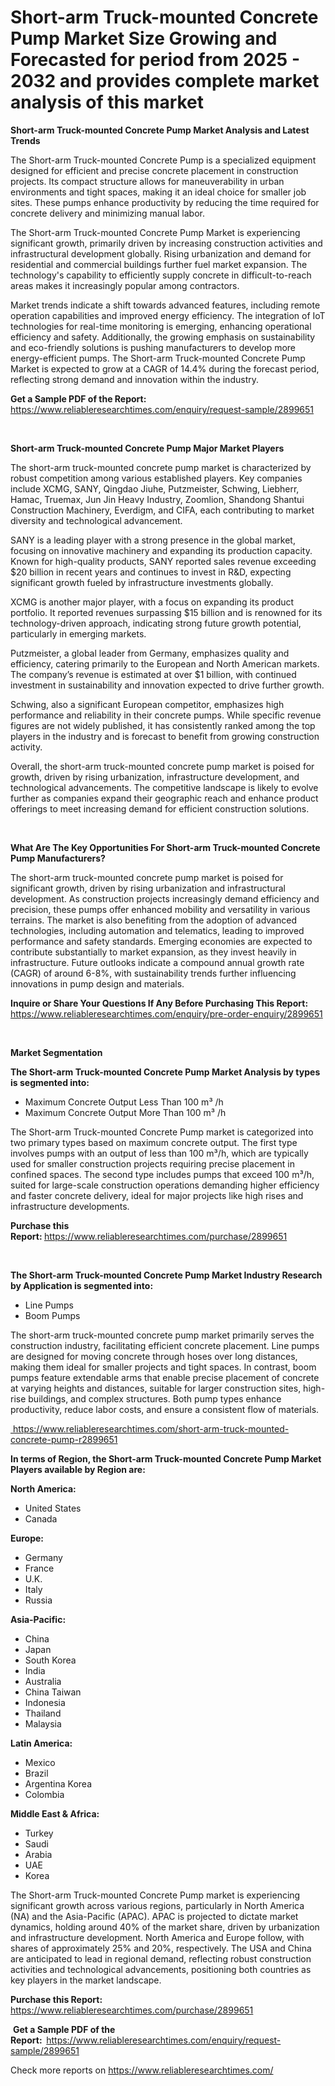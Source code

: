 <p><h1>Short-arm Truck-mounted Concrete Pump Market Size Growing and Forecasted for period from 2025 - 2032 and provides complete market analysis of this market</h1></p><p><strong>Short-arm Truck-mounted Concrete Pump Market Analysis and Latest Trends</strong></p>
<p><p>The Short-arm Truck-mounted Concrete Pump is a specialized equipment designed for efficient and precise concrete placement in construction projects. Its compact structure allows for maneuverability in urban environments and tight spaces, making it an ideal choice for smaller job sites. These pumps enhance productivity by reducing the time required for concrete delivery and minimizing manual labor.</p><p>The Short-arm Truck-mounted Concrete Pump Market is experiencing significant growth, primarily driven by increasing construction activities and infrastructural development globally. Rising urbanization and demand for residential and commercial buildings further fuel market expansion. The technology's capability to efficiently supply concrete in difficult-to-reach areas makes it increasingly popular among contractors.</p><p>Market trends indicate a shift towards advanced features, including remote operation capabilities and improved energy efficiency. The integration of IoT technologies for real-time monitoring is emerging, enhancing operational efficiency and safety. Additionally, the growing emphasis on sustainability and eco-friendly solutions is pushing manufacturers to develop more energy-efficient pumps. The Short-arm Truck-mounted Concrete Pump Market is expected to grow at a CAGR of 14.4% during the forecast period, reflecting strong demand and innovation within the industry.</p></p>
<p><strong>Get a Sample PDF of the Report:&nbsp;</strong> <a href="https://www.reliableresearchtimes.com/enquiry/request-sample/2899651?utm_campaign=3267&utm_medium=2&utm_source=Github&utm_content=ia&utm_term=16032025&utm_id=short-arm-truck-mounted-concrete-pump">https://www.reliableresearchtimes.com/enquiry/request-sample/2899651</a></p>
<p>&nbsp;</p>
<p><strong>Short-arm Truck-mounted Concrete Pump Major Market Players</strong></p>
<p><p>The short-arm truck-mounted concrete pump market is characterized by robust competition among various established players. Key companies include XCMG, SANY, Qingdao Jiuhe, Putzmeister, Schwing, Liebherr, Hamac, Truemax, Jun Jin Heavy Industry, Zoomlion, Shandong Shantui Construction Machinery, Everdigm, and CIFA, each contributing to market diversity and technological advancement.</p><p>SANY is a leading player with a strong presence in the global market, focusing on innovative machinery and expanding its production capacity. Known for high-quality products, SANY reported sales revenue exceeding $20 billion in recent years and continues to invest in R&D, expecting significant growth fueled by infrastructure investments globally.</p><p>XCMG is another major player, with a focus on expanding its product portfolio. It reported revenues surpassing $15 billion and is renowned for its technology-driven approach, indicating strong future growth potential, particularly in emerging markets.</p><p>Putzmeister, a global leader from Germany, emphasizes quality and efficiency, catering primarily to the European and North American markets. The company’s revenue is estimated at over $1 billion, with continued investment in sustainability and innovation expected to drive further growth.</p><p>Schwing, also a significant European competitor, emphasizes high performance and reliability in their concrete pumps. While specific revenue figures are not widely published, it has consistently ranked among the top players in the industry and is forecast to benefit from growing construction activity.</p><p>Overall, the short-arm truck-mounted concrete pump market is poised for growth, driven by rising urbanization, infrastructure development, and technological advancements. The competitive landscape is likely to evolve further as companies expand their geographic reach and enhance product offerings to meet increasing demand for efficient construction solutions.</p></p>
<p>&nbsp;</p>
<p><strong>What Are The Key Opportunities For Short-arm Truck-mounted Concrete Pump Manufacturers?</strong></p>
<p><p>The short-arm truck-mounted concrete pump market is poised for significant growth, driven by rising urbanization and infrastructural development. As construction projects increasingly demand efficiency and precision, these pumps offer enhanced mobility and versatility in various terrains. The market is also benefiting from the adoption of advanced technologies, including automation and telematics, leading to improved performance and safety standards. Emerging economies are expected to contribute substantially to market expansion, as they invest heavily in infrastructure. Future outlooks indicate a compound annual growth rate (CAGR) of around 6-8%, with sustainability trends further influencing innovations in pump design and materials.</p></p>
<p><strong>Inquire or Share Your Questions If Any Before Purchasing This Report:</strong> <a href="https://www.reliableresearchtimes.com/enquiry/pre-order-enquiry/2899651?utm_campaign=3267&utm_medium=2&utm_source=Github&utm_content=ia&utm_term=16032025&utm_id=short-arm-truck-mounted-concrete-pump">https://www.reliableresearchtimes.com/enquiry/pre-order-enquiry/2899651</a></p>
<p>&nbsp;</p>
<p><strong>Market Segmentation</strong></p>
<p><strong>The Short-arm Truck-mounted Concrete Pump Market Analysis by types is segmented into:</strong></p>
<p><ul><li>Maximum Concrete Output Less Than 100 m³ /h</li><li>Maximum Concrete Output More Than 100 m³ /h</li></ul></p>
<p><p>The Short-arm Truck-mounted Concrete Pump market is categorized into two primary types based on maximum concrete output. The first type involves pumps with an output of less than 100 m³/h, which are typically used for smaller construction projects requiring precise placement in confined spaces. The second type includes pumps that exceed 100 m³/h, suited for large-scale construction operations demanding higher efficiency and faster concrete delivery, ideal for major projects like high rises and infrastructure developments.</p></p>
<p><strong>Purchase this Report:&nbsp;</strong><a href="https://www.reliableresearchtimes.com/purchase/2899651?utm_campaign=3267&utm_medium=2&utm_source=Github&utm_content=ia&utm_term=16032025&utm_id=short-arm-truck-mounted-concrete-pump">https://www.reliableresearchtimes.com/purchase/2899651</a></p>
<p>&nbsp;</p>
<p><strong>The Short-arm Truck-mounted Concrete Pump Market Industry Research by Application is segmented into:</strong></p>
<p><ul><li>Line Pumps</li><li>Boom Pumps</li></ul></p>
<p><p>The short-arm truck-mounted concrete pump market primarily serves the construction industry, facilitating efficient concrete placement. Line pumps are designed for moving concrete through hoses over long distances, making them ideal for smaller projects and tight spaces. In contrast, boom pumps feature extendable arms that enable precise placement of concrete at varying heights and distances, suitable for larger construction sites, high-rise buildings, and complex structures. Both pump types enhance productivity, reduce labor costs, and ensure a consistent flow of materials.</p></p>
<p><a href="https://www.reliableresearchtimes.com/short-arm-truck-mounted-concrete-pump-r2899651?utm_campaign=3267&utm_medium=2&utm_source=Github&utm_content=ia&utm_term=16032025&utm_id=short-arm-truck-mounted-concrete-pump">&nbsp;https://www.reliableresearchtimes.com/short-arm-truck-mounted-concrete-pump-r2899651</a></p>
<p><strong>In terms of Region, the Short-arm Truck-mounted Concrete Pump Market Players available by Region are:</strong></p>
<p>
    <p> <strong> North America: </strong>
        <ul>
            <li>United States</li>
            <li>Canada</li>
        </ul>
        </p> 
    <p> <strong> Europe: </strong>
        <ul>
            <li>Germany</li>
            <li>France</li>
            <li>U.K.</li>
            <li>Italy</li>
            <li>Russia</li>
        </ul>
        </p> 
    <p> <strong> Asia-Pacific: </strong>
        <ul>
            <li>China</li>
            <li>Japan</li>
            <li>South Korea</li>
            <li>India</li>
            <li>Australia</li>
            <li>China Taiwan</li>
            <li>Indonesia</li>
            <li>Thailand</li>
            <li>Malaysia</li>
        </ul>
        </p> 
    <p> <strong> Latin America: </strong>
        <ul>
            <li>Mexico</li>
            <li>Brazil</li>
            <li>Argentina Korea</li>
            <li>Colombia</li>
        </ul>
        </p> 
    <p> <strong> Middle East & Africa: </strong>
        <ul>
            <li>Turkey</li>
            <li>Saudi</li>
            <li>Arabia</li>
            <li>UAE</li>
            <li>Korea</li>
        </ul>
    </p>
    </p>
<p><p>The Short-arm Truck-mounted Concrete Pump market is experiencing significant growth across various regions, particularly in North America (NA) and the Asia-Pacific (APAC). APAC is projected to dictate market dynamics, holding around 40% of the market share, driven by urbanization and infrastructure development. North America and Europe follow, with shares of approximately 25% and 20%, respectively. The USA and China are anticipated to lead in regional demand, reflecting robust construction activities and technological advancements, positioning both countries as key players in the market landscape.</p></p>
<p><strong>Purchase this Report: </strong><a href="https://www.reliableresearchtimes.com/purchase/2899651?utm_campaign=3267&utm_medium=2&utm_source=Github&utm_content=ia&utm_term=16032025&utm_id=short-arm-truck-mounted-concrete-pump">https://www.reliableresearchtimes.com/purchase/2899651</a></p>
<p>&nbsp;<strong>Get a Sample PDF of the Report:&nbsp;&nbsp;</strong><a href="https://www.reliableresearchtimes.com/enquiry/request-sample/2899651?utm_campaign=3267&utm_medium=2&utm_source=Github&utm_content=ia&utm_term=16032025&utm_id=short-arm-truck-mounted-concrete-pump">https://www.reliableresearchtimes.com/enquiry/request-sample/2899651</a></p>
<p><strong></strong></p>
<p>Check more reports on <a href="https://www.reliableresearchtimes.com/?utm_campaign=3267&utm_medium=2&utm_source=Github&utm_content=ia&utm_term=16032025&utm_id=short-arm-truck-mounted-concrete-pump">https://www.reliableresearchtimes.com/</a></p>